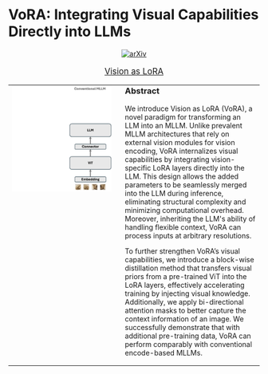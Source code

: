 # VoRA: Integrating Visual Capabilities Directly into LLMs

<div align="center">

[![arXiv](https://img.shields.io/badge/arXiv%20paper-2503.20680-b31b1b.svg)](https://arxiv.org/pdf/2503.20680)


</div>
<p align="center" style="font-size: larger;">
  <a href="https://arxiv.org/pdf/2503.20680">Vision as LoRA</a>
</p>

<table style="border-collapse: collapse; border: none; width: 100%;">
  <tr style="border: none;">
    <td style="width: 45%; border: none !important; padding-right: 20px; vertical-align: top;">
      <img src="assets/framework.gif" alt="Framework" style="width: 100%;">
    </td>
    <td style="width: 55%; border: none !important; vertical-align: top;">
      <h3 style="margin-top: 0;">Abstract</h3>
      <p>We introduce Vision as LoRA (VoRA), a novel paradigm for transforming an LLM into an MLLM. Unlike prevalent MLLM architectures that rely on external vision modules for vision encoding, VoRA internalizes visual capabilities by integrating vision-specific LoRA layers directly into the LLM. This design allows the added parameters to be seamlessly merged into the LLM during inference, eliminating structural complexity and minimizing computational overhead. Moreover, inheriting the LLM's ability of handling flexible context, VoRA can process inputs at arbitrary resolutions.</p>
      <p>To further strengthen VoRA’s visual capabilities, we introduce a block-wise distillation method that transfers visual priors from a pre-trained ViT into the LoRA layers, effectively accelerating training by injecting visual knowledge. Additionally, we apply bi-directional attention masks to better capture the context information of an image. We successfully demonstrate that with additional pre-training data, VoRA can perform comparably with conventional encode-based MLLMs.</p>
    </td>
  </tr>
</table>